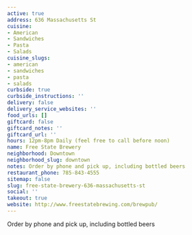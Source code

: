 ```yaml
---
active: true
address: 636 Massachusetts St
cuisine:
- American
- Sandwiches
- Pasta
- Salads
cuisine_slugs:
- american
- sandwiches
- pasta
- salads
curbside: true
curbside_instructions: ''
delivery: false
delivery_service_websites: ''
food_urls: []
giftcard: false
giftcard_notes: ''
giftcard_url: ''
hours: 12pm-8pm Daily (feel free to call before noon)
name: Free State Brewery
neighborhood: Downtown
neighborhood_slug: downtown
notes: Order by phone and pick up, including bottled beers
restaurant_phone: 785-843-4555
sitemap: false
slug: free-state-brewery-636-massachusetts-st
social: ''
takeout: true
website: http://www.freestatebrewing.com/brewpub/
---
```


Order by phone and pick up, including bottled beers